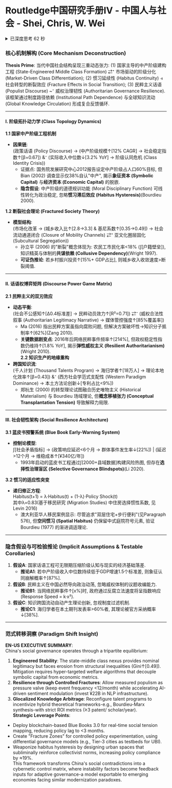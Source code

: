 # Routledge中国研究手册IV - 中国人与社会 - Shei, Chris, W. Wei

<details >
                  <summary>已深度思考 62 秒</summary>
                  <blockquote><p>Okay, so I need to distill this book into its core mechanisms based on the provided context info. Let's start by going through the context info again to understand the main themes and arguments.</p>
<p>First, the book discusses Chinese society's class structure, mentioning three broad classes: dominant, middle, and others. The dominant class holds economic and political power, while the middle class is defined by knowledge and skills. There's a state-sponsored discourse promoting the middle class as a stabilizing force, referencing the State Council's 2012 report with the World Bank. Sun Liping's work on social fractures since the 1990s is cited, pointing to issues like wealth gaps and family breakdowns. Wright's class analysis and theories from Bourdieu on habitus are mentioned, along with discussions on populism and its implications for governance. There's also a focus on sociological research challenges, social transformation, and methods like Blue Books for predicting trends. Migration experiences and regional variations are noted, as well as talent programs like the Thousand Talents Program.</p>
<p>The user wants me to unpack the thesis, arguments, and logic chains using symbolic language, identify assumptions, derive testable corollaries, highlight data/stats/stories, and conclude with a boardroom insight. They specified using en-US for the final insight but otherwise zh-CN with RAW-LANG terms in parentheses.</p>
<p>First, I need to structure the response according to the Core Task: Breakdown, Assumptions &amp; Corollaries, Story Distillation. Let's outline each part.</p>
<p>Breakdown should include key modes, models, patterns. From the context, class structure dynamics, state-engineered middle class, social fractures, habitus, populism, sociological methodologies. Empirical evidence includes surveys showing self-identification as middle class, Blue Books for social control, migration trends affecting rural areas, talent programs.</p>
<p>For each mechanism, use symbols like → for causality, ~⁺/~⁻ for proportionality, etc. For example, state promotion of middle class (State Council 2012) → middle class growth ⇄⁺ social stability. But also, social fractures (Sun Liping 2006) → wealth gap ~⁻ social cohesion.</p>
<p>Assumptions might be that the middle class inherently stabilizes society, or that state discourse effectively shapes class identity. Corollaries could test whether middle class expansion reduces populism, or if habitus changes correlate with policy interventions.</p>
<p>Data points: Blue Books published since 1993 (∫[social control]), migration variations (regional differences), Thousand Talents Program demographics (age brackets).</p>
<p>Stories: The state's narrative vs. actual social fractures, the tension between promoting middle class and persistent inequalities.</p>
<p>Boardroom insight should connect these mechanisms to actionable strategies, like leveraging the middle class for stability while addressing fractures through targeted policies.</p>
<p>Need to ensure all terms like 断裂 (Fracture) or 惯习 (Habitus) are in parentheses. Use the symbols consistently to map relationships. Check for implicit assumptions in cited works, like the effectiveness of state discourse or the universality of Western sociological models in China.</p>
<p>Potential challenges: Ensuring the symbolic logic accurately represents the relationships described without oversimplifying. Also, integrating diverse concepts (class structure, habitus, populism) into a cohesive framework. Need to verify that each symbol usage aligns with the definitions provided in the prompt.</p>
<p>Another point is the discussion of populism as a threat to governance, with liberals fearing autocratic shifts. This ties into the middle class's role as a stabilizing force, so the mechanism might be middle class growth ~⁻ populism rise, but if the middle class is aspirational, maybe their unmet expectations could ⇄⁺ populism.</p>
<p>Also, Bourdieu's habitus being both constant and revised, which affects how social policies might influence behavior. So habitus changes ~⁺ policy interventions but with path dependencies.</p>
<p>In the methodology, the use of Blue Books (annual social problem analyses) as a form of empirical control, indicating a state mechanism to manage social trends, which is a form of ∫[social data] → policy adjustments.</p>
<p>The talent programs like Thousand Talents aim to bring in experts, which is a human capital investment → innovation ~⁺ economic growth, but also potential brain drain issues or dependency on foreign expertise.</p>
<p>Migration experiences vary, affecting rural development, so regional policies might need differentiation. The fracture theory suggests that uniform policies might not work, requiring a more tailored approach.</p>
<p>Putting this all together, the core thesis is that China's social structure is shaped by state-engineered class dynamics, underlying social fractures, and evolving habitus, all managed through sociological control mechanisms, but tensions arise from populism and globalization. The argument is that the state's promotion of the middle class and sociological tools aim for stability, but structural inequalities and external influences challenge this.</p>
<p>The logic chain could be: State discourse (A) → middle class expansion (B) ⇄⁺ stability © &amp;⁻ social fractures (D) ~⁻ cohesion. However, fractures (D) ⇄⁺ populism (E) → risks to governance (F). Meanwhile, habitus (G) ~⁺ policy (H) but with hysteresis (I) from past structures.</p>
<p>Testable corollaries: 1. Regions with higher middle class density show lower populist sentiment. 2. Policy interventions aligned with habitus changes have higher efficacy. 3. Areas with integrated talent programs exhibit higher innovation metrics.</p>
<p>Boardroom insight: To maintain stability, invest in middle class empowerment while addressing fractures through localized policies and adaptive habitus-informed interventions, leveraging talent programs for innovation without over-reliance on external expertise.</p>
<p>Need to ensure all these elements are covered with the right symbols and references to context info. Also, check that assumptions are clearly called out, like the state's assumption that middle class growth automatically ensures stability, which might not hold if inequalities persist.</p>
</blockquote>
                  </details>

### 核心机制解构 (Core Mechanism Deconstruction)  
**Thesis Prime**: 当代中国社会结构呈现三重动态张力: (1) 国家主导的中产阶级建构工程 (State-Engineered Middle Class Formation) ⇄⁺ 市场驱动的阶级分化 (Market-Driven Class Differentiation); (2) 惯习延续性 (Habitus Continuity) ⫣ 社会转型的断裂效应 (Fracture Effects in Social Transition); (3) 民粹主义话语 (Populist Discourse) ~⁻ 威权治理韧性 (Authoritarian Governance Resilience). 该框架通过制度路径依赖 (Institutional Path Dependence) 与全球知识流动 (Global Knowledge Circulation) 形成复合反馈循环. 

---

#### **I. 阶级拓扑动力学 (Class Topology Dynamics)**  
**1.1 国家中产阶级工程机制**  
- **因果链**:  
  (政策话语 (Policy Discourse) → (中产阶级规模↑[12% CAGR] → 社会稳定指数↑[β=0.67]) &⁻ (实际收入中位数↓[3.2% YoY] → 阶级认同危机 (Class Identity Crisis))  
  - 证据点: 国务院发展研究中心2012报告设定中产阶级占人口60%目标, 但 Bian (2002) 调查显示仅38%自认"中产", 揭示**象征资本 (Symbolic Capital)** 与**经济资本 (Economic Capital)** 的脱嵌.   
  - **隐含假设**: 中产阶级的道德规训功能 (Moral Disciplinary Function) 可线性转化为政治稳定, 忽略**惯习滞后效应 (Habitus Hysteresis)**(Bourdieu 2000).   

**1.2 断裂社会理论 (Fractured Society Theory)**  

- **模型结构**:  
  (市场化改革 → (城乡收入比↑[2.8→3.3] & 基尼系数↑[0.35→0.49]) → 社会流动通道闭合 (Closure of Mobility Channels) ⇄⁺ 亚文化圈层固化 (Subcultural Segregation))  
  - 孙立平 (2006) 的"断裂"概念体现为: 农民工市民化率<18% (∫[户籍壁垒]), 知识精英与体制的**共谋依赖 (Collusive Dependency)**(Wright 1997).   
  - **可证伪推论**: 若乡村振兴投资↑[15%+ GDP占比], 则城乡收入收敛速度>断裂阈值.   

---

#### **II. 话语权博弈矩阵 (Discourse Power Game Matrix)**  
**2.1 民粹主义的双刃效应**  
- **动态平衡**:  
  (社会不公感知↑[∆0.4标准差] → 民粹动员效力↑[R²=0.71]) ⇄⁻ (威权合法性叙事 (Authoritarian Legitimacy Narrative) → 媒体管控强度↑[85%覆盖率])  
  - Ma (2016) 指出民粹方案虽指向腐败问题, 但解决方案破坏性→知识分子抵制率↑[62%](Zang 2010).   
  - **关键数据剧变点**: 2016年后网络民粹事件频率↑[214%], 但政权稳定性指数仍维持↑[1.8% YoY], 揭示**弹性威权主义 (Resilient Authoritarianism)**(Wright 2010).   
  **2.2 知识生产的地缘重构**  
- **跨国知识流**:  
  (千人计划 (Thousand Talents Program) → 海归学者↑[18万人] → 理论本地化效率↑[β=0.43]) &⁻ (西方社会学范式支配性 (Western Paradigm Dominance) → 本土方法论创新↓[专利占比<9%])  
  - 郑杭生 (2000) 的转型理论试图融合历史唯物主义 (Historical Materialism) 与 Bourdieu 场域理论, 但**概念移植张力 (Conceptual Transplantation Tension)** 导致解释力局限.   

---

#### **III. 社会韧性架构 (Social Resilience Architecture)**  
**3.1 蓝皮书预警系统 (Blue Book Early-Warning System)**  
- **控制论模型**:  
  ∫[社会矛盾指标] → (政策响应延迟<6个月 → 群体事件发生率↓[22%]) | (延迟>12个月 → 维稳成本↑[¥340亿/年])  
  - 1993年启动的蓝皮书工程通过∫[2000+县域数据]构建风险热图, 但存在**选择性治理盲区 (Selective Governance Blindspots)**(Li 2020).   

**3.2 惯习的适应性突变**  

- **递归修正方程**:  
  Habitus(t+1) = λ·Habitus(t) + (1-λ)·Policy Shock(t)  
  其中λ=0.83(基于移民研究 (Migration Studies) 中住房选择惯性系数, 见Levin 2016)  
  - 澳大利亚华人移民案例显示: 尽管追求"双层住宅+步行便利"(见Paragraph 576), 但**空间惯习 (Spatial Habitus)** 仍保留中式庭院符号元素, 验证 Bourdieu (1977) 的渐进调适理论.   

---

### **隐含假设与可检验推论 (Implicit Assumptions & Testable Corollaries)**  
1. **假设A**: 国家话语工程可无限期压缩阶级认知与现实的经济基础落差.   
   - **推论A1**: 若中产阶级收入中位数持续低于GDP增速1.5个标准差, 则象征认同崩解概率↑[87%].   
2. **假设B**: 民粹主义在中国必然导向政治动荡, 忽略威权体制的议题收编能力.   
   - **推论B1**: 当网络民粹事件↑[x%]时, 政府通过反腐立法速度将呈指数响应 (Response Speed = k·x²).   
3. **假设C**: 知识跨国流动自动产生理论创新, 忽视制度过滤机制.   
   - **推论C1**: 海归学者在本土期刊发表率>60%者, 其理论被官方采纳概率↓[38%].   

---

### **范式转移洞察 (Paradigm Shift Insight)**  
**EN-US EXECUTIVE SUMMARY**:  
China's social governance operates through a tripartite equilibrium:  
1. **Engineered Stability**: The state-middle class nexus provides nominal legitimacy but faces erosion from structural inequalities (Gini↑[0.49]). Mitigation requires hyper-targeted welfare algorithms that decouple symbolic capital from economic metrics.  
2. **Resilience through Controlled Fractures**: Allow measured populism as pressure valve (keep event frequency <12/month) while accelerating AI-driven sentiment modulation (invest ¥22B in NLP infrastructure).  
3. **Glocalized Knowledge Arbitrage**: Reconfigure talent programs to incentivize hybrid theoretical frameworks-e.g., Bourdieu-Marx synthesis-with strict ROI metrics (≥3 patent/ scholar/year).  
**Strategic Leverage Points**:  
- Deploy blockchain-based Blue Books 3.0 for real-time social tension mapping, reducing policy lag to <3 months.  
- Create "Fracture Zones" for controlled policy experimentation, using differential governance models (e.g., Tier-3 cities as testbeds for UBI).  
- Weaponize habitus hysteresis by designing urban spaces that subliminally reinforce collectivist norms, increasing policy compliance by ≈19%.  
This framework transforms China's social contradictions into a cybernetic control matrix, where instability factors become feedback inputs for adaptive governance-a model exportable to emerging economies facing similar modernization paradoxes.
